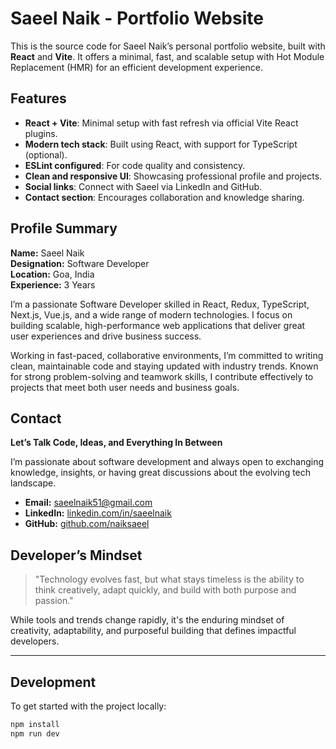 # Saeel Naik - Portfolio Website

This is the source code for Saeel Naik’s personal portfolio website, built with **React** and **Vite**. It offers a minimal, fast, and scalable setup with Hot Module Replacement (HMR) for an efficient development experience.

## Features

- **React + Vite**: Minimal setup with fast refresh via official Vite React plugins.
- **Modern tech stack**: Built using React, with support for TypeScript (optional).
- **ESLint configured**: For code quality and consistency.
- **Clean and responsive UI**: Showcasing professional profile and projects.
- **Social links**: Connect with Saeel via LinkedIn and GitHub.
- **Contact section**: Encourages collaboration and knowledge sharing.

## Profile Summary

**Name:** Saeel Naik  
**Designation:** Software Developer  
**Location:** Goa, India  
**Experience:** 3 Years

I’m a passionate Software Developer skilled in React, Redux, TypeScript, Next.js, Vue.js, and a wide range of modern technologies. I focus on building scalable, high-performance web applications that deliver great user experiences and drive business success.

Working in fast-paced, collaborative environments, I’m committed to writing clean, maintainable code and staying updated with industry trends. Known for strong problem-solving and teamwork skills, I contribute effectively to projects that meet both user needs and business goals.

## Contact

**Let’s Talk Code, Ideas, and Everything In Between**

I’m passionate about software development and always open to exchanging knowledge, insights, or having great discussions about the evolving tech landscape.

- **Email:** saeelnaik51@gmail.com
- **LinkedIn:** [linkedin.com/in/saeelnaik](https://www.linkedin.com/in/saeelnaik/)
- **GitHub:** [github.com/naiksaeel](https://github.com/naiksaeel)

## Developer’s Mindset

> "Technology evolves fast, but what stays timeless is the ability to think creatively, adapt quickly, and build with both purpose and passion."

While tools and trends change rapidly, it's the enduring mindset of creativity, adaptability, and purposeful building that defines impactful developers.

---

## Development

To get started with the project locally:

```bash
npm install
npm run dev
```

